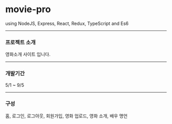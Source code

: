 # movie-pro

using NodeJS, Express, React, Redux, TypeScript and Es6

---

### 프로젝트 소개

영화소개 사이트 입니다.

---

### 개발기간

5/1 ~ 9/5

---

### 구성

홈, 로그인, 로그아웃, 회원가입, 영화 업로드, 영화 소개, 배우 명언
